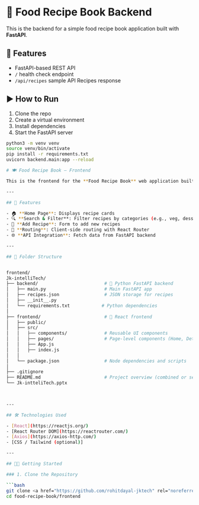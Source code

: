 # 🍲 Food Recipe Book Backend

This is the backend for a simple food recipe book application built with **FastAPI**.

## 🚀 Features

-  FastAPI-based REST API
-  `/` health check endpoint
-  `/api/recipes` sample API Recipes response



## ▶️ How to Run

1. Clone the repo  
2. Create a virtual environment  
3. Install dependencies  
4. Start the FastAPI server

```bash
python3 -m venv venv
source venv/bin/activate
pip install -r requirements.txt
uvicorn backend.main:app --reload

# 🍽️ Food Recipe Book – Frontend

This is the frontend for the **Food Recipe Book** web application built using **React**. It allows users to browse, search, and add delicious recipes. It communicates with the FastAPI backend via RESTful APIs.

---

## 🚀 Features

- 🏠 **Home Page**: Displays recipe cards
- 🔍 **Search & Filter**: Filter recipes by categories (e.g., veg, dessert)
- 📝 **Add Recipe**: Form to add new recipes
- 🔗 **Routing**: Client-side routing with React Router
- 🌐 **API Integration**: Fetch data from FastAPI backend

---

## 📁 Folder Structure


frontend/
Jk-intelliTech/
├── backend/                         # 🍳 Python FastAPI backend
│   ├── main.py                      # Main FastAPI app
│   ├── recipes.json                 # JSON storage for recipes
│   ├── __init__.py
│   └── requirements.txt            # Python dependencies
│
├── frontend/                        # 🎨 React frontend
│   ├── public/
│   ├── src/
│   │   ├── components/              # Reusable UI components
│   │   ├── pages/                   # Page-level components (Home, Detail, Add)
│   │   ├── App.js
│   │   ├── index.js
│   │                    
│   └── package.json                 # Node dependencies and scripts
│
├── .gitignore
├── README.md                        # Project overview (combined or separate)
└── Jk-intteliTech.pptx
 


---

## 🛠️ Technologies Used

- [React](https://reactjs.org/)
- [React Router DOM](https://reactrouter.com/)
- [Axios](https://axios-http.com/)
- [CSS / Tailwind (optional)]

---

## 🧑‍💻 Getting Started

### 1. Clone the Repository

```bash
git clone <a href="https://github.com/rohitdayal-jktech" rel="noreferrer noopener" title="https://github.com/rohitdayal-jktech" target="_blank">https://github.com/rohitdayal-jktech</a>/Jk-inttelitech.git
cd food-recipe-book/frontend
 